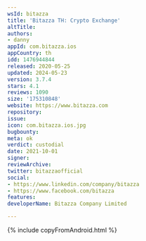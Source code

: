 ```yaml
---
wsId: bitazza
title: 'Bitazza TH: Crypto Exchange'
altTitle: 
authors:
- danny
appId: com.bitazza.ios
appCountry: th
idd: 1476944844
released: 2020-05-25
updated: 2024-05-23
version: 3.7.4
stars: 4.1
reviews: 1090
size: '175310848'
website: https://www.bitazza.com
repository: 
issue: 
icon: com.bitazza.ios.jpg
bugbounty: 
meta: ok
verdict: custodial
date: 2021-10-01
signer: 
reviewArchive: 
twitter: bitazzaofficial
social:
- https://www.linkedin.com/company/bitazza
- https://www.facebook.com/bitazza
features: 
developerName: Bitazza Company Limited

---
```


{% include copyFromAndroid.html %}
